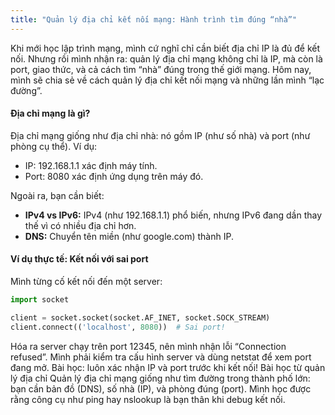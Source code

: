 ```yaml
---
title: "Quản lý địa chỉ kết nối mạng: Hành trình tìm đúng “nhà”"
---
```


Khi mới học lập trình mạng, mình cứ nghĩ chỉ cần biết địa chỉ IP là đủ để kết nối. Nhưng rồi mình nhận ra: quản lý địa chỉ mạng không chỉ là IP, mà còn là port, giao thức, và cả cách tìm “nhà” đúng trong thế giới mạng. Hôm nay, mình sẽ chia sẻ về cách quản lý địa chỉ kết nối mạng và những lần mình “lạc đường”.

#### Địa chỉ mạng là gì?
Địa chỉ mạng giống như địa chỉ nhà: nó gồm IP (như số nhà) và port (như phòng cụ thể). Ví dụ:
- IP: 192.168.1.1 xác định máy tính.
- Port: 8080 xác định ứng dụng trên máy đó.

Ngoài ra, bạn cần biết:
- **IPv4 vs IPv6:** IPv4 (như 192.168.1.1) phổ biến, nhưng IPv6 đang dần thay thế vì có nhiều địa chỉ hơn.
- **DNS:** Chuyển tên miền (như google.com) thành IP.

#### Ví dụ thực tế: Kết nối với sai port
Mình từng cố kết nối đến một server:
```python
import socket

client = socket.socket(socket.AF_INET, socket.SOCK_STREAM)
client.connect(('localhost', 8080))  # Sai port!

```
Hóa ra server chạy trên port 12345, nên mình nhận lỗi “Connection refused”. Mình phải kiểm tra cấu hình server và dùng netstat để xem port đang mở. Bài học: luôn xác nhận IP và port trước khi kết nối!
Bài học từ quản lý địa chỉ
Quản lý địa chỉ mạng giống như tìm đường trong thành phố lớn: bạn cần bản đồ (DNS), số nhà (IP), và phòng đúng (port). Mình học được rằng công cụ như ping hay nslookup là bạn thân khi debug kết nối.